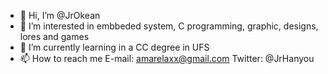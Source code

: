 - 👋 Hi, I’m @JrOkean
- 👀 I’m interested in embbeded system, C programming, graphic, designs, lores and games
- 🌱 I’m currently learning in a CC degree in UFS
- 📫 How to reach me 
     E-mail: amarelaxx@gmail.com
     Twitter: @JrHanyou

<!---
JrOkean/JrOkean is a ✨ special ✨ repository because its `README.md` (this file) appears on your GitHub profile.
You can click the Preview link to take a look at your changes.
--->
